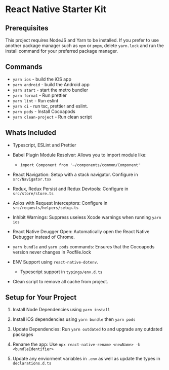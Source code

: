 # React Native Starter Kit

## Prerequisites

This project requires NodeJS and Yarn to be installed. If you prefer to use another package manager such as `npm` or `pnpm`, delete `yarn.lock` and run the install command for your preferred package manager.

## Commands

- `yarn ios` - build the iOS app
- `yarn android` - build the Android app
- `yarn start` - start the metro bundler
- `yarn format` - Run prettier
- `yarn lint` - Run eslint
- `yarn ci` - run tsc, prettier and eslint.
- `yarn pods` - Install Cocoapods
- `yarn clean-project` - Run clean script

## Whats Included

- Typescript, ESLint and Prettier

- Babel Plugin Module Resolver: Allows you to import module like:

  - `import Component from '~/components/common/Component'`

- React Navigation: Setup with a stack navigator. Configure in `src/Navigator.tsx`

- Redux, Redux Persist and Redux Devtools: Configure in `src/store/store.ts`

- Axios with Request Interceptors: Configure in `src/requests/helpers/setup.ts`

- Inhibit Warnings: Suppress useless Xcode warnings when running `yarn ios`

- React Native Deugger Open: Automatically open the React Native Debugger instead of Chrome.

- `yarn bundle` and `yarn pods` commands: Ensures that the Cocoapods version never changes in Podfile.lock

- ENV Support using `react-native-dotenv`.

  - Typescript support in `typings/env.d.ts`

- Clean script to remove all cache from project.

## Setup for Your Project

1. Install Node Dependencies using `yarn install`

2. Install iOS dependencies using `yarn bundle` then `yarn pods`

3. Update Dependencies: Run `yarn outdated` to and upgrade any outdated packages

4. Rename the app: Use `npx react-native-rename <newName> -b <bundleIdentifier>`

5. Update any enviorment variables in `.env` as well as update the types in `declarations.d.ts`
